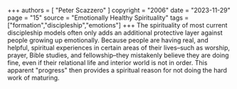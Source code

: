 +++
authors = [
  "Peter Scazzero"
]
copyright = "2006"
date = "2023-11-29"
page = "15"
source = "Emotionally Healthy Spirituality"
tags = ["formation","discipleship","emotions"]
+++
The spirituality of most current discipleship models often only adds an additional protective layer against people growing up emotionally. Because people are having real, and helpful, spiritual experiences in certain areas of their lives–such as worship, prayer, Bible studies, and fellowship–they mistakenly believe they are doing fine, even if their relational life and interior world is not in order. This apparent "progress" then provides a spiritual reason for not doing the hard work of maturing.
